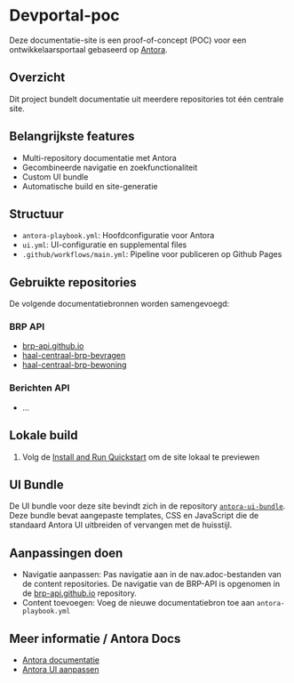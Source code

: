 # Devportal-poc

Deze documentatie-site is een proof-of-concept (POC) voor een ontwikkelaarsportaal gebaseerd op [Antora](https://antora.org/).

## Overzicht

Dit project bundelt documentatie uit meerdere repositories tot één centrale site.

## Belangrijkste features
- Multi-repository documentatie met Antora
- Gecombineerde navigatie en zoekfunctionaliteit
- Custom UI bundle
- Automatische build en site-generatie

## Structuur
- `antora-playbook.yml`: Hoofdconfiguratie voor Antora
- `ui.yml`: UI-configuratie en supplemental files
- `.github/workflows/main.yml`: Pipeline voor publiceren op Github Pages

## Gebruikte repositories
De volgende documentatiebronnen worden samengevoegd:

### BRP API
- [brp-api.github.io](https://github.com/brp-api/brp-api.github.io)
- [haal-centraal-brp-bevragen](https://github.com/brp-api/haal-centraal-brp-bevragen)
- [haal-centraal-brp-bewoning](https://github.com/brp-api/haal-centraal-brp-bewoning)

### Berichten API
- ...

## Lokale build
1. Volg de [Install and Run Quickstart](https://docs.antora.org/antora/latest/install-and-run-quickstart/) om de site lokaal te previewen

## UI Bundle
De UI bundle voor deze site bevindt zich in de repository [`antora-ui-bundle`](https://github.com/brp-api/antora-ui-bundle). Deze bundle bevat aangepaste templates, CSS en JavaScript die de standaard Antora UI uitbreiden of vervangen met de huisstijl.

## Aanpassingen doen
- Navigatie aanpassen: Pas navigatie aan in de nav.adoc-bestanden van de content repositories. De navigatie van de BRP-API is opgenomen in de [brp-api.github.io](https://github.com/brp-api/brp-api.github.io) repository.
- Content toevoegen: Voeg de nieuwe documentatiebron toe aan `antora-playbook.yml`

## Meer informatie / Antora Docs
- [Antora documentatie](https://docs.antora.org/)
- [Antora UI aanpassen](https://docs.antora.org/antora-ui-default/)
